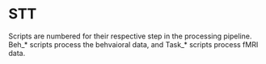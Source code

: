 # STT

Scripts are numbered for their respective step in the processing pipeline.
Beh_* scripts process the behvaioral data, and Task_* scripts process fMRI data.
